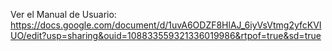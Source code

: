 Ver el Manual de Usuario: https://docs.google.com/document/d/1uvA6ODZF8HlAJ_6iyVsVtmg2yfcKVIUO/edit?usp=sharing&ouid=108833559321336019986&rtpof=true&sd=true
